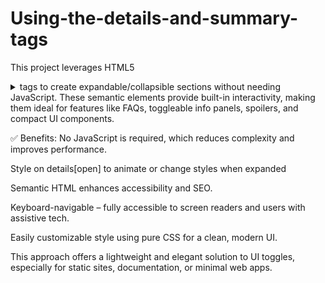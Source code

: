 # Using-the-details-and-summary-tags
This project leverages HTML5 <details> and <summary> tags to create expandable/collapsible sections without needing JavaScript. These semantic elements provide built-in interactivity, making them ideal for features like FAQs, toggleable info panels, spoilers, and compact UI components.

✅ Benefits:
No JavaScript is required, which reduces complexity and improves performance.

Style on details[open] to animate or change styles when expanded

Semantic HTML enhances accessibility and SEO.

Keyboard-navigable – fully accessible to screen readers and users with assistive tech.

Easily customizable style using pure CSS for a clean, modern UI.

This approach offers a lightweight and elegant solution to UI toggles, especially for static sites, documentation, or minimal web apps.


